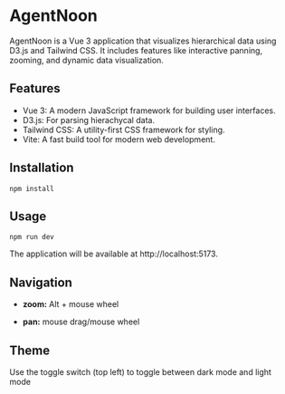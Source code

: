 # AgentNoon

AgentNoon is a Vue 3 application that visualizes hierarchical data using D3.js and Tailwind CSS. It includes features like interactive panning, zooming, and dynamic data visualization.

## Features

- Vue 3: A modern JavaScript framework for building user interfaces.
- D3.js: For parsing hierachycal data.
- Tailwind CSS: A utility-first CSS framework for styling.
- Vite: A fast build tool for modern web development.

## Installation

```
npm install
```

## Usage

```
npm run dev
```

The application will be available at http://localhost:5173.

## Navigation

- **zoom:** Alt + mouse wheel

- **pan:** mouse drag/mouse wheel

## Theme

Use the toggle switch (top left) to toggle between dark mode and light mode
